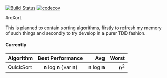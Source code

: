 [![Build Status](https://travis-ci.org/rossdrew/roXort.svg?branch=master)](https://travis-ci.org/rossdrew/roXort)
[![codecov](https://codecov.io/gh/rossdrew/roXort/branch/master/graph/badge.svg)](https://codecov.io/gh/rossdrew/roXort)


#roXort

This is planned to contain sorting algorithms, firstly to refresh my memory of such things and secondly to try develop in a purer TDD fashion.

#### Currently

| Algorithm     | Best Performance| Avg     |  Worst  |
| ------------- |:---------------:| -------:|---------:
| QuickSort     | __n__ log __n__ (var __n__) | __n__ log __n__ | __n__<sup>2</sup> |

